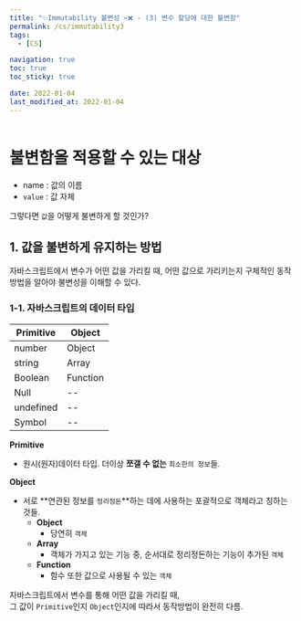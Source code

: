 ```yaml
---
title: "✨Immutability 불변성 ✂️❌ - (3) 변수 할당에 대한 불변함"
permalink: /cs/immutability3
tags:
  - [CS]

navigation: true
toc: true
toc_sticky: true

date: 2022-01-04
last_modified_at: 2022-01-04
---
```


![]()

# 불변함을 적용할 수 있는 대상
- name : 값의 이름
- `value` : 값 자체

그렇다면 `값`을 어떻게 불변하게 할 것인가?

## 1. 값을 불변하게 유지하는 방법

자바스크립트에서 변수가 어떤 값을 가리킬 때, 어떤 값으로 가리키는지 구체적인 동작 방법을 알아야 불변성을 이해할 수 있다.

### 1-1. 자바스크립트의 데이터 타입

| **Primitive** | **Object** |
| -- | -- |
| number | Object |
| string | Array |
| Boolean | Function |
| Null | -- |
| undefined | -- |
| Symbol | -- |

**Primitive**
- 원시(원자)데이터 타입. 더이상 **쪼갤 수 없는** `최소한의 정보`들.

**Object**
- 서로 **연관된 정보를 `정리정돈`**하는 데에 사용하는 포괄적으로 객체라고 칭하는 것들.
  - **Object**
    - 당연히 `객체`
  - **Array**
    - 객체가 가지고 있는 기능 중, 순서대로 정리정돈하는 기능이 추가된 `객체`
  - **Function**
    - 함수 또한 값으로 사용될 수 있는 `객체`

자바스크립트에서 변수를 통해 어떤 값을 가리킬 때, <br/>
그 값이 `Primitive`인지 `Object`인지에 따라서 동작방법이 완전히 다름.